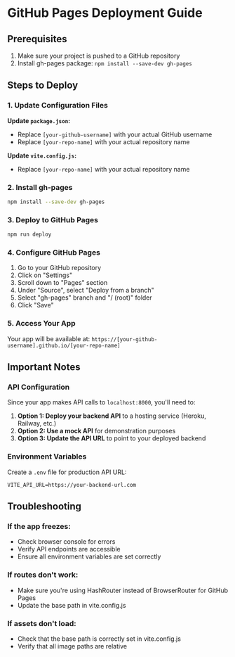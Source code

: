 # GitHub Pages Deployment Guide

## Prerequisites
1. Make sure your project is pushed to a GitHub repository
2. Install gh-pages package: `npm install --save-dev gh-pages`

## Steps to Deploy

### 1. Update Configuration Files

**Update `package.json`:**
- Replace `[your-github-username]` with your actual GitHub username
- Replace `[your-repo-name]` with your actual repository name

**Update `vite.config.js`:**
- Replace `[your-repo-name]` with your actual repository name

### 2. Install gh-pages
```bash
npm install --save-dev gh-pages
```

### 3. Deploy to GitHub Pages
```bash
npm run deploy
```

### 4. Configure GitHub Pages
1. Go to your GitHub repository
2. Click on "Settings"
3. Scroll down to "Pages" section
4. Under "Source", select "Deploy from a branch"
5. Select "gh-pages" branch and "/ (root)" folder
6. Click "Save"

### 5. Access Your App
Your app will be available at: `https://[your-github-username].github.io/[your-repo-name]`

## Important Notes

### API Configuration
Since your app makes API calls to `localhost:8000`, you'll need to:

1. **Option 1: Deploy your backend API** to a hosting service (Heroku, Railway, etc.)
2. **Option 2: Use a mock API** for demonstration purposes
3. **Option 3: Update the API URL** to point to your deployed backend

### Environment Variables
Create a `.env` file for production API URL:
```
VITE_API_URL=https://your-backend-url.com
```

## Troubleshooting

### If the app freezes:
- Check browser console for errors
- Verify API endpoints are accessible
- Ensure all environment variables are set correctly

### If routes don't work:
- Make sure you're using HashRouter instead of BrowserRouter for GitHub Pages
- Update the base path in vite.config.js

### If assets don't load:
- Check that the base path is correctly set in vite.config.js
- Verify that all image paths are relative 